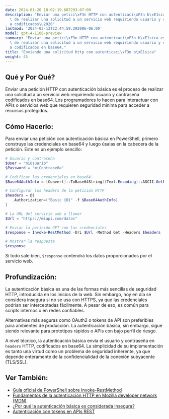 ```yaml
---
date: 2024-01-20 18:02:19.687293-07:00
description: "Enviar una petici\xF3n HTTP con autenticaci\xF3n b\xE1sica es el proceso\
  \ de realizar una solicitud a un servicio web requiriendo usuario y contrase\xF1\
  a codificados\u2026"
lastmod: '2024-03-13T22:44:59.292006-06:00'
model: gpt-4-1106-preview
summary: "Enviar una petici\xF3n HTTP con autenticaci\xF3n b\xE1sica es el proceso\
  \ de realizar una solicitud a un servicio web requiriendo usuario y contrase\xF1\
  a codificados en base64."
title: "Enviando una solicitud http con autenticaci\xF3n b\xE1sica"
weight: 45
---
```


## Qué y Por Qué?
Enviar una petición HTTP con autenticación básica es el proceso de realizar una solicitud a un servicio web requiriendo usuario y contraseña codificados en base64. Los programadores lo hacen para interactuar con APIs o servicios web que requieren seguridad mínima para acceder a recursos protegidos.

## Cómo Hacerlo:
Para enviar una petición con autenticación básica en PowerShell, primero construye las credenciales en base64 y luego úsalas en la cabecera de la petición. Este es un ejemplo sencillo:

```PowerShell
# Usuario y contraseña
$User = "miUsuario"
$Password = "miContraseña"

# Codificar las credenciales en base64
$Base64AuthInfo = [Convert]::ToBase64String([Text.Encoding]::ASCII.GetBytes(("{0}:{1}" -f $User,$Password)))

# Configurar los headers de la petición HTTP
$headers = @{
    Authorization=("Basic {0}" -f $Base64AuthInfo)
}

# La URL del servicio web a llamar
$Url = "https://miapi.com/datos"

# Enviar la petición GET con las credenciales
$response = Invoke-RestMethod -Uri $Url -Method Get -Headers $headers

# Mostrar la respuesta
$response
```
Si todo sale bien, `$response` contendrá los datos proporcionados por el servicio web.

## Profundización:
La autenticación básica es una de las formas más sencillas de seguridad HTTP, introducida en los inicios de la web. Sin embargo, hoy en día se considera insegura si no se usa con HTTPS, ya que las credenciales podrían ser interceptadas fácilmente. A pesar de eso, es común para scripts internos o en redes confiables.

Alternativas más seguras como OAuth2 o tokens de API son preferibles para ambientes de producción. La autenticación básica, sin embargo, sigue siendo relevante para prototipos rápidos o APIs con bajo perfil de riesgo.

A nivel técnico, la autenticación básica envía el usuario y contraseña en `headers` HTTP, codificados en base64. La simplicidad de su implementación es tanto una virtud como un problema de seguridad inherente, ya que depende enteramente de la confidencialidad de la conexión subyacente (TLS/SSL).

## Ver También:
- [Guía oficial de PowerShell sobre Invoke-RestMethod](https://docs.microsoft.com/en-us/powershell/module/microsoft.powershell.utility/invoke-restmethod)
- [Fundamentos de la autenticación HTTP en Mozilla developer network (MDN)](https://developer.mozilla.org/es/docs/Web/HTTP/Authentication)
- [¿Por qué la autenticación básica es considerada insegura?](https://security.stackexchange.com/questions/988/is-basic-auth-secure-if-done-over-https)
- [Autenticación con tokens en APIs REST](https://jwt.io/introduction/)
